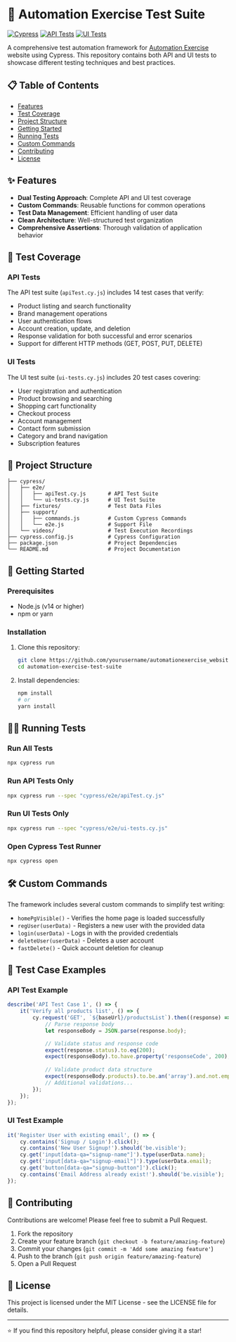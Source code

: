 # 🚀 Automation Exercise Test Suite

[![Cypress](https://img.shields.io/badge/tested%20with-Cypress-04C38E.svg)](https://www.cypress.io/)
[![API Tests](https://img.shields.io/badge/API%20Tests-14%20passing-brightgreen.svg)]()
[![UI Tests](https://img.shields.io/badge/UI%20Tests-20%20passing-brightgreen.svg)]()

A comprehensive test automation framework for [Automation Exercise](https://automationexercise.com) website using Cypress. This repository contains both API and UI tests to showcase different testing techniques and best practices.

## 📋 Table of Contents

- [Features](#features)
- [Test Coverage](#test-coverage)
- [Project Structure](#project-structure)
- [Getting Started](#getting-started)
- [Running Tests](#running-tests)
- [Custom Commands](#custom-commands)
- [Contributing](#contributing)
- [License](#license)

## ✨ Features

- **Dual Testing Approach**: Complete API and UI test coverage
- **Custom Commands**: Reusable functions for common operations
- **Test Data Management**: Efficient handling of user data
- **Clean Architecture**: Well-structured test organization
- **Comprehensive Assertions**: Thorough validation of application behavior

## 🧪 Test Coverage

### API Tests
The API test suite (`apiTest.cy.js`) includes 14 test cases that verify:

- Product listing and search functionality
- Brand management operations
- User authentication flows
- Account creation, update, and deletion
- Response validation for both successful and error scenarios
- Support for different HTTP methods (GET, POST, PUT, DELETE)

### UI Tests
The UI test suite (`ui-tests.cy.js`) includes 20 test cases covering:

- User registration and authentication
- Product browsing and searching
- Shopping cart functionality
- Checkout process
- Account management
- Contact form submission
- Category and brand navigation
- Subscription features

## 📁 Project Structure

```
├── cypress/
│   ├── e2e/
│   │   ├── apiTest.cy.js       # API Test Suite
│   │   └── ui-tests.cy.js      # UI Test Suite
│   ├── fixtures/               # Test Data Files
│   ├── support/
│   │   ├── commands.js         # Custom Cypress Commands
│   │   └── e2e.js              # Support File
│   └── videos/                 # Test Execution Recordings
├── cypress.config.js           # Cypress Configuration
├── package.json                # Project Dependencies
└── README.md                   # Project Documentation
```

## 🚦 Getting Started

### Prerequisites

- Node.js (v14 or higher)
- npm or yarn

### Installation

1. Clone this repository:
   ```bash
   git clone https://github.com/yourusername/automationexercise_website_full_testing_portfolio.git
   cd automation-exercise-test-suite
   ```

2. Install dependencies:
   ```bash
   npm install
   # or
   yarn install
   ```

## 🏃‍♂️ Running Tests

### Run All Tests

```bash
npx cypress run
```

### Run API Tests Only

```bash
npx cypress run --spec "cypress/e2e/apiTest.cy.js"
```

### Run UI Tests Only

```bash
npx cypress run --spec "cypress/e2e/ui-tests.cy.js"
```

### Open Cypress Test Runner

```bash
npx cypress open
```

## 🛠️ Custom Commands

The framework includes several custom commands to simplify test writing:

- `homePgVisible()` - Verifies the home page is loaded successfully
- `regUser(userData)` - Registers a new user with the provided data
- `login(userData)` - Logs in with the provided credentials
- `deleteUser(userData)` - Deletes a user account
- `fastDelete()` - Quick account deletion for cleanup

## 📝 Test Case Examples

### API Test Example

```javascript
describe('API Test Case 1', () => {
    it('Verify all products list', () => {
        cy.request('GET', `${baseUrl}/productsList`).then((response) => {
            // Parse response body
            let responseBody = JSON.parse(response.body);

            // Validate status and response code
            expect(response.status).to.eq(200);
            expect(responseBody).to.have.property('responseCode', 200);
            
            // Validate product data structure
            expect(responseBody.products).to.be.an('array').and.not.empty;
            // Additional validations...
        });
    });
});
```

### UI Test Example

```javascript
it('Register User with existing email', () => {
    cy.contains('Signup / Login').click();
    cy.contains('New User Signup!').should('be.visible');
    cy.get('input[data-qa="signup-name"]').type(userData.name);
    cy.get('input[data-qa="signup-email"]').type(userData.email);
    cy.get('button[data-qa="signup-button"]').click();
    cy.contains('Email Address already exist!').should('be.visible');
});
```

## 🤝 Contributing

Contributions are welcome! Please feel free to submit a Pull Request.

1. Fork the repository
2. Create your feature branch (`git checkout -b feature/amazing-feature`)
3. Commit your changes (`git commit -m 'Add some amazing feature'`)
4. Push to the branch (`git push origin feature/amazing-feature`)
5. Open a Pull Request

## 📄 License

This project is licensed under the MIT License - see the LICENSE file for details.

---

⭐ If you find this repository helpful, please consider giving it a star!
